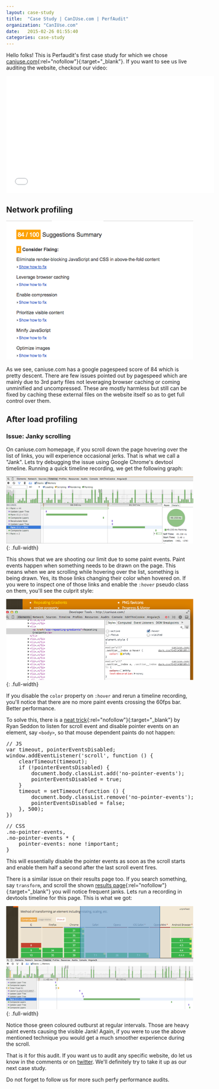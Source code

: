 ```yaml
---
layout: case-study
title:  "Case Study | CanIUse.com | PerfAudit"
organization: "CanIUse.com"
date:   2015-02-26 01:55:40
categories: case-study
---
```


Hello folks! This is Perfaudit's first case study for which we chose [caniuse.com](http://caniuse.com/){:rel="nofollow"}{:target="_blank"}. If you want to see us live auditing the website, checkout our video:

<iframe width="560" height="315" src="//www.youtube.com/embed/VyHKIMORH_k" frameborder="0" allowfullscreen=""></iframe>

## Network profiling

![Google pagespeed issues](/images/2015/03/caniuse-pagespeed.png)

As we see, caniuse.com has a google pagespeed score of 84 which is pretty descent. There are few issues pointed out by pagespeed which are mainly due to 3rd party files not leveraging browser caching or coming unminified and uncompressed. These are mostly harmless but still can be fixed by caching these external files on the website itself so as to get full control over them.

## After load profiling

### Issue: Janky scrolling

On caniuse.com homepage, if you scroll down the page hovering over the list of links, you will experience occasional jerks. That is what we call a "Jank". Lets try debugging the issue using Google Chrome's devtool timeline. Running a quick timeline recording, we get the
following graph:

![Paint janks](/images/2015/03/caniuse-paint-janks.png){: .full-width}

This shows that we are shooting our limit due to some paint events. Paint events happen when something needs to be drawn on the page. This means when we are scrolling while hovering over the list, something is being drawn. Yes, its those links changing their color when hovered on. If you were to inspect one of those links and enable the `:hover` pseudo class on them, you'll see the culprit style:

![Jank causing CSS](/images/2015/03/caniuse-jank-causing-css.png){: .full-width}

If you disable the `color` property on `:hover` and rerun a timeline recording, you'll notice that there are no more paint events crossing the 60fps bar. Better performance.

To solve this, there is a [neat trick](http://www.thecssninja.com/css/pointer-events-60fps){:rel="nofollow"}{:target="_blank"} by Ryan Seddon to listen for scroll event and disable pointer events on an element, say `<body>`, so that mouse dependent paints do not happen:

<pre class="prettyprint">
// JS
var timeout, pointerEventsDisabled;
window.addEventListener('scroll', function () {
	clearTimeout(timeout);
	if (!pointerEventsDisabled) {
		document.body.classList.add('no-pointer-events');
		pointerEventsDisabled = true;
	}
	timeout = setTimeout(function () {
		document.body.classList.remove('no-pointer-events');
		pointerEventsDisabled = false;
	}, 500);
})
</pre>


<pre class="prettyprint">
// CSS
.no-pointer-events,
.no-pointer-events * {
	pointer-events: none !important;
}
</pre>


This will essentially disable the pointer events as soon as the scroll starts and enable them half a second after the last scroll event fires.

There is a similar issue on their results page too. If you search something, say `transform`, and scroll the shown [results page](http://caniuse.com/#search=transform){:rel="nofollow"}{:target="_blank"} you will notice frequent janks. Lets run a recording in devtools timeline for this page. This is what we got:

![Result page timeline](/images/2015/03/caniuse-result-page-timeline.png){: .full-width}

Notice those green coloured outburst at regular intervals. Those are heavy paint events causing the visible Jank! Again, if you were to use the above mentioned technique you would get a much smoother experience during the scroll.

That is it for this audit. If you want us to audit any specific website, do let us know in the comments or on [twitter](https://twitter.com/perfaudit). We'll definitely try to take it up as our next case study.

Do not forget to follow us for more such perfy performance audits.